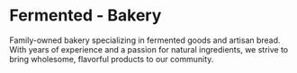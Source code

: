 # Fermented - Bakery
Family-owned bakery specializing in fermented goods and artisan bread. With years of experience and a passion for natural ingredients, we strive to bring wholesome, flavorful products to our community.
